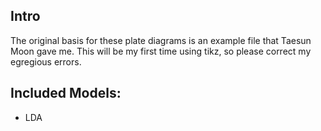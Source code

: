 ## Intro
The original basis for these plate diagrams is an example file that Taesun Moon gave me.
This will be my first time using tikz, so please correct my egregious errors.

## Included Models:
* LDA
